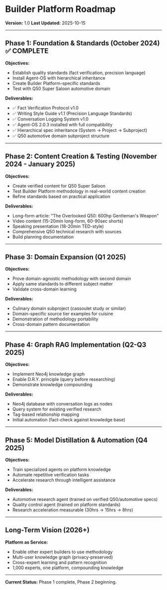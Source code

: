 # Builder Platform Roadmap

**Version:** 1.0
**Last Updated:** 2025-10-15

---

## Phase 1: Foundation & Standards (October 2024) ✅ COMPLETE

**Objectives:**
- Establish quality standards (fact verification, precision language)
- Install Agent-OS with hierarchical inheritance
- Create Builder Platform-specific standards
- Test with Q50 Super Saloon automotive domain

**Deliverables:**
- ✅ Fact Verification Protocol v1.0
- ✅ Writing Style Guide v1.1 (Precision Language Standards)
- ✅ Conversation Logging System v1.0
- ✅ Agent-OS 2.0.3 installed with full compatibility
- ✅ Hierarchical spec inheritance (System → Project → Subproject)
- ✅ Q50 automotive domain subproject structure

---

## Phase 2: Content Creation & Testing (November 2024 - January 2025)

**Objectives:**
- Create verified content for Q50 Super Saloon
- Test Builder Platform methodology in real-world content creation
- Refine standards based on practical application

**Deliverables:**
- Long-form article: "The Overlooked Q50: 600hp Gentleman's Weapon"
- Video content (15-20min long-form, 60-90sec shorts)
- Speaking presentation (18-20min TED-style)
- Comprehensive Q50 technical research with sources
- Build planning documentation

---

## Phase 3: Domain Expansion (Q1 2025)

**Objectives:**
- Prove domain-agnostic methodology with second domain
- Apply same standards to different subject matter
- Validate cross-domain learning

**Deliverables:**
- Culinary domain subproject (cassoulet study or similar)
- Domain-specific source tier examples for cuisine
- Demonstration of methodology portability
- Cross-domain pattern documentation

---

## Phase 4: Graph RAG Implementation (Q2-Q3 2025)

**Objectives:**
- Implement Neo4j knowledge graph
- Enable D.R.Y. principle (query before researching)
- Demonstrate knowledge compounding

**Deliverables:**
- Neo4j database with conversation logs as nodes
- Query system for existing verified research
- Tag-based relationship mapping
- Initial automation (fact-check against knowledge base)

---

## Phase 5: Model Distillation & Automation (Q4 2025)

**Objectives:**
- Train specialized agents on platform knowledge
- Automate repetitive verification tasks
- Accelerate research through intelligent assistance

**Deliverables:**
- Automotive research agent (trained on verified Q50/automotive specs)
- Quality control agent (trained on platform standards)
- Research acceleration measurable (30hrs → 15hrs → 8hrs)

---

## Long-Term Vision (2026+)

**Platform as Service:**
- Enable other expert builders to use methodology
- Multi-user knowledge graph (privacy-preserved)
- Cross-expert learning and pattern recognition
- 1,000 experts, one platform, compounding knowledge

---

**Current Status:** Phase 1 complete, Phase 2 beginning.
